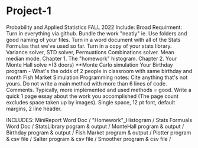# Project-1
Probability and Applied Statistics FALL 2022
Include:
Broad Requirment:  Turn in everything via github.  Bundle the work "neatly"  ie.  Use folders and good naming of your files.
Turn in a word document with all of the Stats Formulas that we've used so far.
Turn in a copy of your stats library.  Variance solver, STD solver, Permuations Combinations solver.  Mean median mode.
Chapter 1. The "homework" histogram.
Chapter 2. 
    Your Monte Hall solve *(3 doors)  **Monte Carlo simulation
    Your Birthday program - What's the odds of 2 people in classroom with same birthday and month
    Fish Market Simulation 
Programming notes:  Cite anything that's not yours.  Do not write a main method with more than 6 lines of code. Comments.  Typically, more implemented and used methods = good.
Write a quick 1 page essay about the work you accomplished (The page count excludes space taken up by images).  Single space, 12 pt font, default margins, 2 line header.

INCLUDES:
MiniReport Word Doc / 
"Homework"_Histogram /
Stats Formuals Word Doc /
StatsLibrary pogram & output /
MonteHall program & output /
Birthday program & output /
Fish Market program & output /
Plotter program & csv file /
Salter program & csv file /
Smoother program & csv file /




